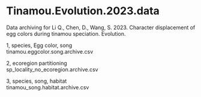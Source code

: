 # Tinamou.Evolution.2023.data
Data archiving for Li Q., Chen, D., Wang, S. 2023. Character displacement of egg colors during tinamou speciation. Evolution. 

1, species, Egg color, song \
tinamou.eggcolor.song.archive.csv 
 
2, ecoregion partitioning \
sp_locality_no_ecoregion.archive.csv

3, species, song, habitat \
tinamou_song.habitat.archive.csv
